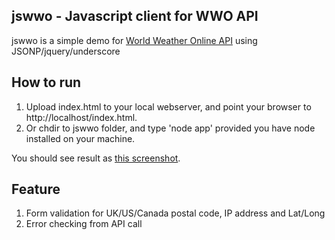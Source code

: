 jswwo - Javascript client for WWO API
-----------------------------
jswwo is a simple demo for [World Weather Online API](http://www.worldweatheronline.com/) using JSONP/jquery/underscore

How to run
----------
1. Upload index.html to your local webserver, and point your browser to http://localhost/index.html.
2. Or chdir to jswwo folder, and type 'node app' provided you have node installed on your machine.

You should see result as [this screenshot](https://github.com/michaelben/jswwo/image/screenshot.png).

Feature
-------
1. Form validation for UK/US/Canada postal code, IP address and Lat/Long
2. Error checking from API call

